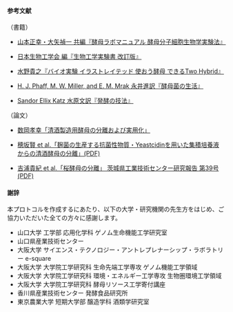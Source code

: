 #### 参考文献
（書籍）
- [山本正幸・大矢禎一 共編『酵母ラボマニュアル 酵母分子細胞生物学実験法』](http://ci.nii.ac.jp/ncid/BB03157906)

- [日本生物工学会 編『生物工学実験書 改訂版』](http://www.sbj.or.jp/pub/pub_experiment.html)

- [水野貴之『バイオ実験 イラストレイテッド 使おう酵母 できるTwo Hybrid』](https://gakken-mesh.jp/book/detail/9784879622655.html)

- [H. J. Phaff, M. W. Miller, and E. M. Mrak 永井進訳『酵母菌の生活』](http://ci.nii.ac.jp/naid/110002777548)

- [Sandor Ellix Katz 水原文訳『発酵の技法』](http://www.oreilly.co.jp/books/9784873117638/)  
  
（論文）
- [数岡孝幸「清酒製造用酵母の分離および実用化」](http://ci.nii.ac.jp/naid/40020484553)

- [穂坂賢 et al.「麹菌の生産する抗菌性物質・Yeastcidinを用いた集積培養液からの清酒酵母の分離」(PDF)](https://www.jstage.jst.go.jp/article/jbrewsocjapan1988/94/12/94_12_998/_pdf)

- [吉浦貴紀 et al.「桜酵母の分離」 茨城県工業技術センター研究報告 第39号 (PDF)](http://www.kougise.pref.ibaraki.jp/periodical/reseach/39/vol39-17.pdf)

#### 謝辞
本プロトコルを作成するにあたり、以下の大学・研究機関の先生方をはじめ、ご協力いただいた全ての方々に感謝します。


- 山口大学 工学部 応用化学科 ゲノム生命機能工学研究室
- 山口県産業技術センター
- 大阪大学 サイエンス・テクノロジー・アントレプレナーシップ・ラボラトリー e-square
- 大阪大学 大学院工学研究科 生命先端工学専攻 ゲノム機能工学領域
- 大阪大学 大学院工学研究科 環境・エネルギー工学専攻 生物圏環境工学領域
- 大阪大学 大学院工学研究科 酵母リソース工学寄付講座
- 香川県産業技術センター 発酵食品研究所
- 東京農業大学 短期大学部 醸造学科 酒類学研究室
